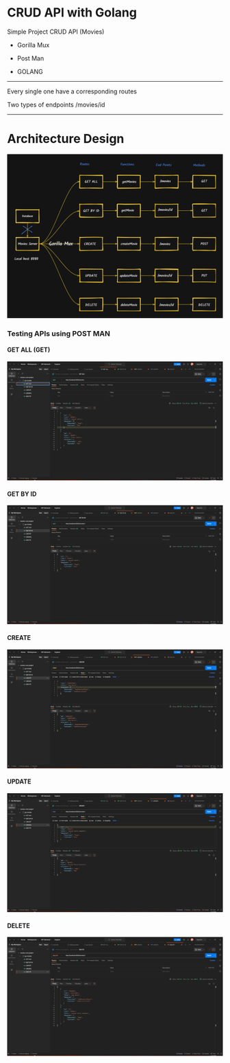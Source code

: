# CRUD API with Golang

Simple Project CRUD API (Movies)

* Gorilla Mux

* Post Man

* GOLANG

* * *

Every single one have a corresponding routes

Two types of endpoints /movies/id

* * *

# Architecture Design 

![](images/WIeDGg2-HaXs7vlMSabJlfe6tlHadWvcPXsKpW0aFfg=.png)

### Testing APIs using POST MAN

#### GET ALL (GET)

![](images/wX0sExE71Dyx1DBzixVZIt_zConzvahoLyMV6DrUQWg=.png)

#### GET BY ID

![](images/ozF-B_NMDiJutl6Ygh93HylnJqMibz9KcVXZsQY7DNs=.png)

#### CREATE

![](images/KfQip5pJimaoxFO8ZrYkPuD1l8Yp2bo2yKc-iVPppmA=.png)

#### UPDATE

![](images/FNxNBA0-4snTsnIWHArJt55_zA9g9Uu5CGNyvLDL6vw=.png)

#### DELETE

![](images/k5UHMrzXr-t72djmVb_1XBHb6pOQYqhL8wCMXNlSobQ=.png)
